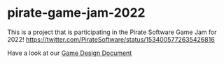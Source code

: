 # pirate-game-jam-2022
This is a project that is participating in the Pirate Software Game Jam for 2022! https://twitter.com/PirateSoftware/status/1534005772635426816

Have a look at our [Game Design Document](https://github.com/ashleycrouch/pirate-game-jam-2022/wiki/Game-Design-Document)
